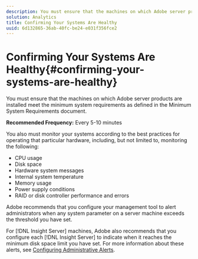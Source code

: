 ```yaml
---
description: You must ensure that the machines on which Adobe server products are installed meet the minimum system requirements as defined in the Minimum System Requirements document.
solution: Analytics
title: Confirming Your Systems Are Healthy
uuid: 6d132865-36ab-40fc-be24-e031f356fce2
---
```


# Confirming Your Systems Are Healthy{#confirming-your-systems-are-healthy}

You must ensure that the machines on which Adobe server products are installed meet the minimum system requirements as defined in the Minimum System Requirements document.

 **Recommended Frequency:** Every 5-10 minutes

You also must monitor your systems according to the best practices for operating that particular hardware, including, but not limited to, monitoring the following:

* CPU usage 
* Disk space 
* Hardware system messages 
* Internal system temperature 
* Memory usage 
* Power supply conditions 
* RAID or disk controller performance and errors

Adobe recommends that you configure your management tool to alert administrators when any system parameter on a server machine exceeds the threshold you have set.

For [!DNL Insight Server] machines, Adobe also recommends that you configure each [!DNL Insight Server] to indicate when it reaches the minimum disk space limit you have set. For more information about these alerts, see [Configuring Administrative Alerts](../../../home/c-inst-svr/c-admin-inst-svr/t-config-adm-alrts.md#task-0858f588da4941aa9d4952f6592681aa). 
